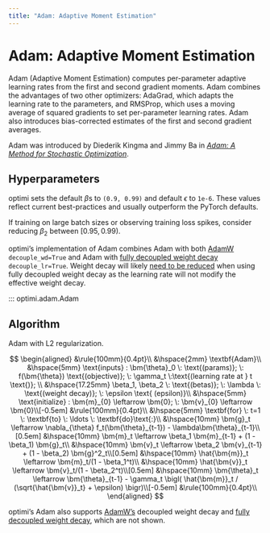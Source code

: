 ```yaml
---
title: "Adam: Adaptive Moment Estimation"
---
```


# Adam: Adaptive Moment Estimation

Adam (Adaptive Moment Estimation) computes per-parameter adaptive learning rates from the first and second gradient moments. Adam combines the advantages of two other optimizers: AdaGrad, which adapts the learning rate to the parameters, and RMSProp, which uses a moving average of squared gradients to set per-parameter learning rates. Adam also introduces bias-corrected estimates of the first and second gradient averages.

Adam was introduced by Diederik Kingma and Jimmy Ba in [*Adam: A Method for Stochastic Optimization*](https://arxiv.org/abs/1412.6980).

## Hyperparameters

optimi sets the default $\beta$s to `(0.9, 0.99)` and default $\epsilon$ to `1e-6`. These values reflect current best-practices and usually outperform the PyTorch defaults.

If training on large batch sizes or observing training loss spikes, consider reducing $\beta_2$ between $[0.95, 0.99)$.

optimi’s implementation of Adam combines Adam with both [AdamW](adamw.md) `decouple_wd=True` and Adam with [fully decoupled weight decay](../fully_decoupled_weight_decay.md) `decouple_lr=True`. Weight decay will likely [need to be reduced](../fully_decoupled_weight_decay.md#hyperparameters) when using fully decoupled weight decay as the learning rate will not modify the effective weight decay.

::: optimi.adam.Adam

## Algorithm

Adam with L2 regularization.

$$
\begin{aligned}
    &\rule{100mm}{0.4pt}\\
    &\hspace{2mm} \textbf{Adam}\\
    &\hspace{5mm} \text{inputs} : \bm{\theta}_0 \: \text{(params)}; \: f(\bm{\theta}) \text{(objective)}; \: \gamma_t \:\text{(learning rate at } t \text{)}; \\
    &\hspace{17.25mm} \beta_1, \beta_2 \: \text{(betas)}; \: \lambda \: \text{(weight decay)}; \: \epsilon \text{ (epsilon)}\\
    &\hspace{5mm} \text{initialize} : \bm{m}_{0} \leftarrow \bm{0}; \: \bm{v}_{0} \leftarrow \bm{0}\\[-0.5em]
    &\rule{100mm}{0.4pt}\\
    &\hspace{5mm} \textbf{for} \: t=1 \: \textbf{to} \: \ldots \: \textbf{do}\text{:}\\
        &\hspace{10mm} \bm{g}_t \leftarrow \nabla_{\theta} f_t(\bm{\theta}_{t-1}) - \lambda\bm{\theta}_{t-1}\\[0.5em]
        &\hspace{10mm} \bm{m}_t \leftarrow \beta_1 \bm{m}_{t-1} + (1 - \beta_1) \bm{g}_t\\
        &\hspace{10mm} \bm{v}_t \leftarrow \beta_2 \bm{v}_{t-1} + (1 - \beta_2) \bm{g}^2_t\\[0.5em]
        &\hspace{10mm} \hat{\bm{m}}_t \leftarrow \bm{m}_t/(1 - \beta_1^t)\\
        &\hspace{10mm} \hat{\bm{v}}_t \leftarrow \bm{v}_t/(1 - \beta_2^t)\\[0.5em]
        &\hspace{10mm} \bm{\theta}_t \leftarrow \bm{\theta}_{t-1} - \gamma_t \bigl( \hat{\bm{m}}_t / (\sqrt{\hat{\bm{v}}_t} + \epsilon) \bigr)\\[-0.5em]
    &\rule{100mm}{0.4pt}\\
\end{aligned}
$$

optimi’s Adam also supports [AdamW’s](adamw.md#algorithm) decoupled weight decay and [fully decoupled weight decay](../fully_decoupled_weight_decay.md#algorithm), which are not shown.